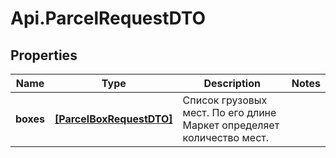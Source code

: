 # Api.ParcelRequestDTO

## Properties

Name | Type | Description | Notes
------------ | ------------- | ------------- | -------------
**boxes** | [**[ParcelBoxRequestDTO]**](ParcelBoxRequestDTO.md) | Список грузовых мест. По его длине Маркет определяет количество мест. | 


